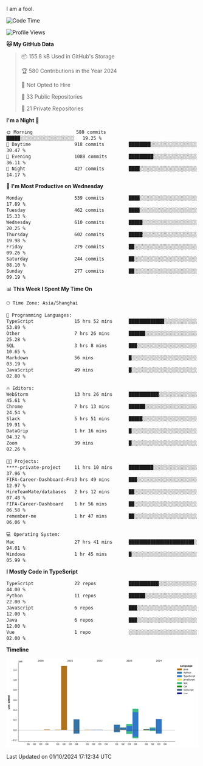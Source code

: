 I am a fool.

<!--START_SECTION:waka-->
![Code Time](http://img.shields.io/badge/Code%20Time-1%2C889%20hrs-blue)

![Profile Views](http://img.shields.io/badge/Profile%20Views-0-blue)

**🐱 My GitHub Data** 

> 📦 155.8 kB Used in GitHub's Storage 
 > 
> 🏆 580 Contributions in the Year 2024
 > 
> 🚫 Not Opted to Hire
 > 
> 📜 33 Public Repositories 
 > 
> 🔑 21 Private Repositories 
 > 
**I'm a Night 🦉** 

```text
🌞 Morning                580 commits         █████░░░░░░░░░░░░░░░░░░░░   19.25 % 
🌆 Daytime                918 commits         ████████░░░░░░░░░░░░░░░░░   30.47 % 
🌃 Evening                1088 commits        █████████░░░░░░░░░░░░░░░░   36.11 % 
🌙 Night                  427 commits         ████░░░░░░░░░░░░░░░░░░░░░   14.17 % 
```
📅 **I'm Most Productive on Wednesday** 

```text
Monday                   539 commits         ████░░░░░░░░░░░░░░░░░░░░░   17.89 % 
Tuesday                  462 commits         ████░░░░░░░░░░░░░░░░░░░░░   15.33 % 
Wednesday                610 commits         █████░░░░░░░░░░░░░░░░░░░░   20.25 % 
Thursday                 602 commits         █████░░░░░░░░░░░░░░░░░░░░   19.98 % 
Friday                   279 commits         ██░░░░░░░░░░░░░░░░░░░░░░░   09.26 % 
Saturday                 244 commits         ██░░░░░░░░░░░░░░░░░░░░░░░   08.10 % 
Sunday                   277 commits         ██░░░░░░░░░░░░░░░░░░░░░░░   09.19 % 
```


📊 **This Week I Spent My Time On** 

```text
🕑︎ Time Zone: Asia/Shanghai

💬 Programming Languages: 
TypeScript               15 hrs 52 mins      █████████████░░░░░░░░░░░░   53.89 % 
Other                    7 hrs 26 mins       ██████░░░░░░░░░░░░░░░░░░░   25.28 % 
SQL                      3 hrs 8 mins        ███░░░░░░░░░░░░░░░░░░░░░░   10.65 % 
Markdown                 56 mins             █░░░░░░░░░░░░░░░░░░░░░░░░   03.19 % 
JavaScript               49 mins             █░░░░░░░░░░░░░░░░░░░░░░░░   02.80 % 

🔥 Editors: 
WebStorm                 13 hrs 26 mins      ███████████░░░░░░░░░░░░░░   45.61 % 
Chrome                   7 hrs 13 mins       ██████░░░░░░░░░░░░░░░░░░░   24.54 % 
Slack                    5 hrs 51 mins       █████░░░░░░░░░░░░░░░░░░░░   19.91 % 
DataGrip                 1 hr 16 mins        █░░░░░░░░░░░░░░░░░░░░░░░░   04.32 % 
Zoom                     39 mins             █░░░░░░░░░░░░░░░░░░░░░░░░   02.26 % 

🐱‍💻 Projects: 
****-private-project     11 hrs 10 mins      █████████░░░░░░░░░░░░░░░░   37.96 % 
FIFA-Career-Dashboard-Fro3 hrs 49 mins       ███░░░░░░░░░░░░░░░░░░░░░░   12.97 % 
HireTeamMate/databases   2 hrs 12 mins       ██░░░░░░░░░░░░░░░░░░░░░░░   07.48 % 
FIFA-Career-Dashboard    1 hr 56 mins        ██░░░░░░░░░░░░░░░░░░░░░░░   06.58 % 
remember-me              1 hr 47 mins        ██░░░░░░░░░░░░░░░░░░░░░░░   06.06 % 

💻 Operating System: 
Mac                      27 hrs 41 mins      ████████████████████████░   94.01 % 
Windows                  1 hr 45 mins        █░░░░░░░░░░░░░░░░░░░░░░░░   05.99 % 
```

**I Mostly Code in TypeScript** 

```text
TypeScript               22 repos            ███████████░░░░░░░░░░░░░░   44.00 % 
Python                   11 repos            ██████░░░░░░░░░░░░░░░░░░░   22.00 % 
JavaScript               6 repos             ███░░░░░░░░░░░░░░░░░░░░░░   12.00 % 
Java                     6 repos             ███░░░░░░░░░░░░░░░░░░░░░░   12.00 % 
Vue                      1 repo              ░░░░░░░░░░░░░░░░░░░░░░░░░   02.00 % 
```



**Timeline**

![Lines of Code chart](https://raw.githubusercontent.com/VeejaLiu/VeejaLiu/master/assets/bar_graph.png)


 Last Updated on 01/10/2024 17:12:34 UTC
<!--END_SECTION:waka-->
